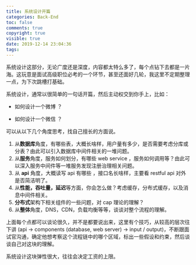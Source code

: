 ```yaml
---
title: 系统设计开篇
categories: Back-End
toc: false
comments: true
copyright: true
visible: true
date: 2019-12-14 23:04:36
tags:
---
```



系统设计这部分，无论广度还是深度，内容都太特么多了，每个点钻下去都是一片海。这玩意是面试高级职位必考的一个环节，甚至还面好几轮，我这里不定期整理一点，为下次跳槽打基础。
<!--more-->

系统设计，通常以很简单的一句话开篇，然后主动权交到你手上，比如：

  - 如何设计一个微博 ？

  - 如何设计一个微信 ？


可以从以下几个角度思考，找自己擅长的方面说。

1. 从**数据库**角度，有哪些表，大概长啥样，用户量有多少，是否需要考虑分库或分表？由此可以引入数据库中间件相关的一堆问题。
2. 从**服务**角度，服务如何划分，有哪些 web service ，服务如何调用等？由此可以深入服务中间件等一堆服务发现注册治理相关问题。
3. 从 **api** 角度，大概读写 api 有哪些 ，接口名长啥样，主要看 restful api 对外是否简洁明了。
4. 从**性能，吞吐量，延迟**等方面，你会怎么做？考虑缓存，分布式缓存，以及消息中间件相关。
5. **分布式**架构下相关组件的一些问题，对 cap 理论的理解？
6. 从**整体**角度，DNS，CDN，负载均衡等等，谈谈对整个流程的理解。


上面每个点都可以谈论很久，并不是都要说出来，这里有个技巧，从较高的层次往下讲 (api -> components (database, web server) -> input / output)，不断跟面试官沟通，确定他想考察这个流程链中的哪个区域，标出一些假设和约束，然后谈谈自己对这块的理解。

系统设计这块弹性很大，往往会决定工资的上限。

